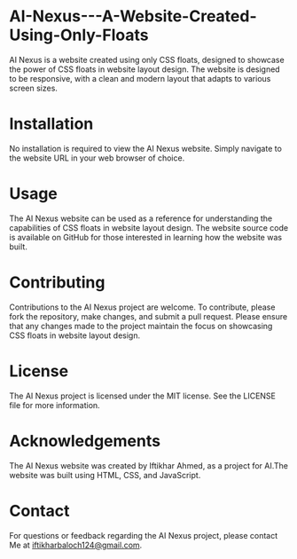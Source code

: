 # AI-Nexus---A-Website-Created-Using-Only-Floats

AI Nexus is a website created using only CSS floats, designed to showcase the power of CSS floats in website layout design. The website is designed to be responsive, with a clean and modern layout that adapts to various screen sizes.

# Installation
No installation is required to view the AI Nexus website. Simply navigate to the website URL in your web browser of choice.

# Usage
The AI Nexus website can be used as a reference for understanding the capabilities of CSS floats in website layout design. The website source code is available on GitHub for those interested in learning how the website was built.

# Contributing
Contributions to the AI Nexus project are welcome. To contribute, please fork the repository, make changes, and submit a pull request. Please ensure that any changes made to the project maintain the focus on showcasing CSS floats in website layout design.

# License
The AI Nexus project is licensed under the MIT license. See the LICENSE file for more information.

# Acknowledgements
The AI Nexus website was created by Iftikhar Ahmed, as a project for AI.The website was built using HTML, CSS, and JavaScript.

# Contact
For questions or feedback regarding the AI Nexus project, please contact Me at iftikharbaloch124@gmail.com.
